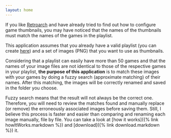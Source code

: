 ```yaml
---
layout: home
---
```


If you like [Retroarch](https://www.retroarch.com/) and have already tried to find out how to configure game thumbnails, you may have noticed that the names of the thumbnails must match the names of the games in the playlist.

This application assumes that you already have a valid playlist (you can create [here](https://www.marcrobledo.com/retroarch-playlist-editor/)) and a set of images (PNG) that you want to use as thumbnails.

Considering that a playlist can easily have more than 50 games and that the names of your image files are not identical to those of the respective games in your playlist, **the purpose of this application** is to match these images with your games by doing a fuzzy search (approximate matching) of their names. After this matching, the images will be correctly renamed and saved in the folder you choose.

Fuzzy search means that the result will not always be the correct one. Therefore, you will need to review the matches found and manually replace (or remove) the erroneously associated images before saving them. Still, I believe this process is faster and easier than comparing and renaming each image manually, file by file.
You can take a look at [how it works]({% link howItWorks.markdown %}) and [download]({% link download.markdown %}) it.